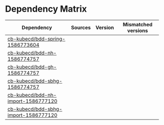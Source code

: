# Dependency Matrix

Dependency | Sources | Version | Mismatched versions
---------- | ------- | ------- | -------------------
[cb-kubecd/bdd-spring-1586773604](https://github.com/cb-kubecd/bdd-spring-1586773604.git) |  | []() | 
[cb-kubecd/bdd-nh-1586774757](https://github.com/cb-kubecd/bdd-nh-1586774757.git) |  | []() | 
[cb-kubecd/bdd-gh-1586774757](https://github.com/cb-kubecd/bdd-gh-1586774757.git) |  | []() | 
[cb-kubecd/bdd-sbhg-1586774757](https://github.com/cb-kubecd/bdd-sbhg-1586774757.git) |  | []() | 
[cb-kubecd/bdd-nh-import-1586777120](https://github.com/cb-kubecd/bdd-nh-import-1586777120.git) |  | []() | 
[cb-kubecd/bdd-sbhg-import-1586777120](https://github.com/cb-kubecd/bdd-sbhg-import-1586777120.git) |  | []() | 
